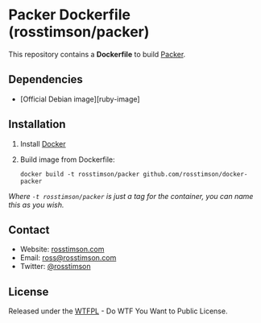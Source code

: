 # Packer Dockerfile (rosstimson/packer)

This repository contains a **Dockerfile** to build [Packer][packer].

## Dependencies

* [Official Debian image][ruby-image]

## Installation

1. Install [Docker][docker]
2. Build image from Dockerfile:

    `docker build -t rosstimson/packer github.com/rosstimson/docker-packer`

_Where `-t rosstimson/packer` is just a tag for the container, you can
name this as you wish._

## Contact

* Website:  [rosstimson.com][website]
* Email:    [ross@rosstimson.com][email]
* Twitter:  [@rosstimson][twitter]

## License

Released under the [WTFPL](http://wtfpl.net) - Do WTF You Want to Public
License.



[website]:        https://rosstimson.com
[email]:          mailto:ross@rosstimson.com
[twitter]:        https://twitter.com/rosstimson

[packer]:         http://www.packer.io
[docker]:         https://www.docker.io
[debian-image]:   https://registry.hub.docker.com/_/debian/
